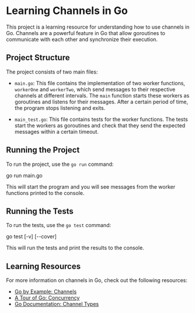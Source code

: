 # Learning Channels in Go

This project is a learning resource for understanding how to use channels in Go. Channels are a powerful feature in Go that allow goroutines to communicate with each other and synchronize their execution.

## Project Structure

The project consists of two main files:

- `main.go`: This file contains the implementation of two worker functions, `workerOne` and `workerTwo`, which send messages to their respective channels at different intervals. The `main` function starts these workers as goroutines and listens for their messages. After a certain period of time, the program stops listening and exits.

- `main_test.go`: This file contains tests for the worker functions. The tests start the workers as goroutines and check that they send the expected messages within a certain timeout.

## Running the Project

To run the project, use the `go run` command:

go run main.go

This will start the program and you will see messages from the worker functions printed to the console.

## Running the Tests

To run the tests, use the `go test` command:

go test [-v] [--cover]

This will run the tests and print the results to the console.

## Learning Resources

For more information on channels in Go, check out the following resources:

- [Go by Example: Channels](https://gobyexample.com/channels)
- [A Tour of Go: Concurrency](https://tour.golang.org/concurrency/2)
- [Go Documentation: Channel Types](https://golang.org/ref/spec#Channel_types)